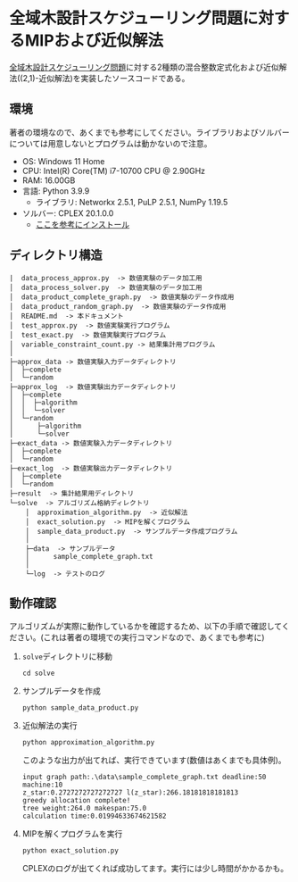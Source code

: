 # 全域木設計スケジューリング問題に対するMIPおよび近似解法

[全域木設計スケジューリング問題](https://orsj.org/nc2022s/wp-content/uploads/sites/12/2022/03/2022s-2-B-4.pdf)に対する2種類の混合整数定式化および近似解法((2,1)-近似解法)を実装したソースコードである。

## 環境

著者の環境なので、あくまでも参考にしてください。ライブラリおよびソルバーについては用意しないとプログラムは動かないので注意。

- OS: Windows 11 Home
- CPU: Intel(R) Core(TM) i7-10700 CPU @ 2.90GHz
- RAM: 16.00GB
- 言語: Python 3.9.9
  - ライブラリ: Networkx 2.5.1, PuLP 2.5.1, NumPy 1.19.5
- ソルバー: CPLEX 20.1.0.0
  - [ここを参考にインストール](https://qiita.com/nanametal_/items/ab9492193bf48e29b5ea)

##  ディレクトリ構造

```
|  data_process_approx.py  -> 数値実験のデータ加工用
│  data_process_solver.py  -> 数値実験のデータ加工用
│  data_product_complete_graph.py  -> 数値実験のデータ作成用
│  data_product_random_graph.py  -> 数値実験のデータ作成用
│  README.md  -> 本ドキュメント
│  test_approx.py  -> 数値実験実行プログラム
│  test_exact.py  -> 数値実験実行プログラム
│  variable_constraint_count.py -> 結果集計用プログラム
│
├─approx_data -> 数値実験入力データディレクトリ
│  ├─complete
│  └─random
├─approx_log  -> 数値実験出力データディレクトリ
│  ├─complete
│  │  ├─algorithm
│  │  └─solver
│  └─random
│      ├─algorithm
│      └─solver
├─exact_data -> 数値実験入力データディレクトリ
│  ├─complete
│  └─random
├─exact_log  -> 数値実験出力データディレクトリ
│  ├─complete
│  └─random
├─result  -> 集計結果用ディレクトリ
└─solve  -> アルゴリズム格納ディレクトリ
    │  approximation_algorithm.py  -> 近似解法
    │  exact_solution.py  -> MIPを解くプログラム
    │  sample_data_product.py  -> サンプルデータ作成プログラム
    │
    ├─data  -> サンプルデータ
    │      sample_complete_graph.txt
    │
    └─log  -> テストのログ
```



## 動作確認

アルゴリズムが実際に動作しているかを確認するため、以下の手順で確認してください。(これは著者の環境での実行コマンドなので、あくまでも参考に)

1. `solve`ディレクトリに移動

   ```
   cd solve
   ```

2. サンプルデータを作成

   ```
   python sample_data_product.py
   ```

3. 近似解法の実行

   ```
   python approximation_algorithm.py
   ```

   このような出力が出てれば、実行できています(数値はあくまでも具体例)。

   ```
   input graph path:.\data\sample_complete_graph.txt deadline:50 machine:10
   z_star:0.2727272727272727 l(z_star):266.18181818181813
   greedy allocation complete!
   tree weight:264.0 makespan:75.0
   calculation time:0.01994633674621582
   ```

4. MIPを解くプログラムを実行

   ```
   python exact_solution.py
   ```

   CPLEXのログが出てくれば成功してます。実行には少し時間がかかるかも。